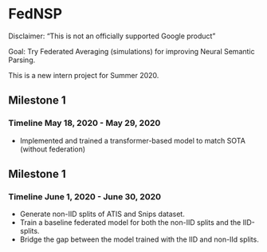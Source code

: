 # FedNSP

Disclaimer: “This is not an officially supported Google product”

Goal: Try Federated Averaging (simulations) for improving Neural Semantic Parsing.

This is a new intern project for Summer 2020.

## Milestone 1 
### Timeline May 18, 2020 - May 29, 2020
- Implemented and trained a transformer-based model to match SOTA (without federation)

## Milestone 1 
### Timeline June 1, 2020 - June 30, 2020
- Generate non-IID splits of ATIS and Snips dataset.
- Train a baseline federated model for both the non-IID splits and the IID-splits.
- Bridge the gap between the model trained with the IID and non-IId splits.




